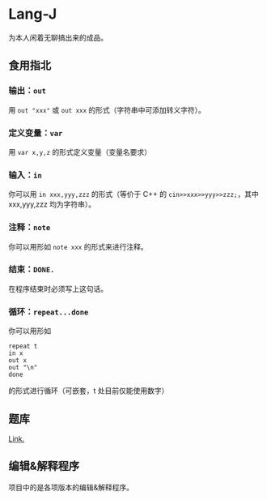 # Lang-J

为本人闲着无聊搞出来的成品。

## 食用指北
### 输出：`out`

用 `out "xxx"` 或 `out xxx` 的形式（字符串中可添加转义字符）。

### 定义变量：`var`

用 `var x,y,z` 的形式定义变量（变量名要求）

### 输入：`in`

你可以用 `in xxx,yyy,zzz` 的形式（等价于 C++ 的 `cin>>xxx>>yyy>>zzz;`，其中 xxx,yyy,zzz 均为字符串）。

### 注释：`note`

你可以用形如 `note xxx` 的形式来进行注释。

### 结束：`DONE.`

在程序结束时必须写上这句话。

### 循环：`repeat...done`

你可以用形如
```
repeat t
in x
out x
out "\n"
done
```
的形式进行循环（可嵌套，t 处目前仅能使用数字）

## 题库

[Link.](https://www.luogu.com.cn/training/136096)

## 编辑&解释程序

项目中的是各项版本的编辑&解释程序。
